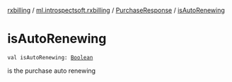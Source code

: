 [rxbilling](../../index.md) / [ml.introspectsoft.rxbilling](../index.md) / [PurchaseResponse](index.md) / [isAutoRenewing](./is-auto-renewing.md)

# isAutoRenewing

`val isAutoRenewing: `[`Boolean`](https://kotlinlang.org/api/latest/jvm/stdlib/kotlin/-boolean/index.html)

is the purchase auto renewing


